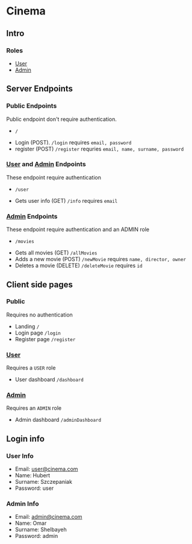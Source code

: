 # Cinema

## Intro
### Roles
+ [User](#user)
+ [Admin](#admin)

## Server Endpoints

### Public Endpoints
Public endpoint don't require authentication.
* `/`
+ Login (POST). `/login` requires `email, password` 
+ register (POST) `/register` requries `email, name, surname, password`

### [User](#user) and [Admin](#admin) Endpoints
These endpoint require authentication
* `/user`
+ Gets user info (GET) `/info` requires `email`

### [Admin](#admin) Endpoints
These endpoint require authentication and an ADMIN role
* `/movies`
+ Gets all movies (GET) `/allMovies`
+ Adds a new movie (POST) `/newMovie` requires `name, director, owner`
+ Deletes a movie (DELETE) `/deleteMovie` requires `id`

## Client side pages

### Public
Requires no authentication
* Landing `/`
* Login page `/login`
* Register page `/register`

### [User](#user)
Requires a `USER` role
* User dashboard `/dashboard`

### [Admin](#admin)
Requires an `ADMIN` role
* Admin dashboard `/adminDashboard`


## Login info
<a id="user"></a>
### User Info

  + Email: user@cinema.com <br />
  + Name: Hubert <br />
  + Surname: Szczepaniak <br />
  + Password: user <br />

<a id="admin"></a>
### Admin Info

  + Email: admin@cinema.com <br />
  + Name: Omar <br />
  + Surname: Shelbayeh <br />
  + Password: admin <br />
